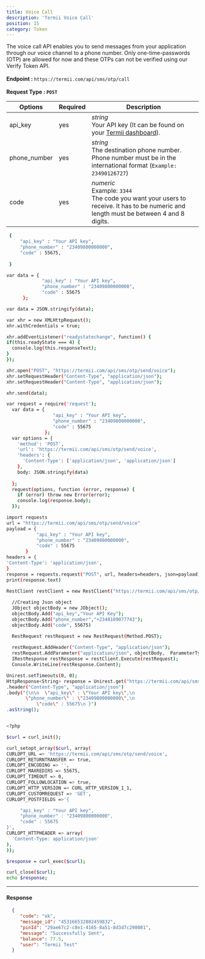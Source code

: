 ```yaml
---
title: Voice Call
description: 'Termii Voice Call'
position: 15
category: Token
---
```


The voice call API enables you to send messages from your application through our voice channel to a phone number. Only one-time-passwords (OTP) are allowed for now and these OTPs can not be verified using our Verify Token API.<br><br>
<b>Endpoint : </b>
`
https://termii.com/api/sms/otp/call
`<br><br> <b>Request Type : </b> **`POST`**


Options |Required| Description |
--- | --- | --- |
api_key |yes|*string*<br> Your API key (It can be found on your <a href="https://accounts.termii.com/#/" target="_blank" style="text-decoration:underline; cursor:pointer">Termii dashboard</a>). |
phone_number |yes |*string*<br> The destination phone number. Phone number must be in the international format (`Example: 23490126727`)|
code |yes|*numeric*<br> Example: `3344` <br> The code you want your users to receive. It has to be numeric and length must be between 4 and  8 digits.| 


<code-group>
   <code-block label="JSON" active>

  ```bash
   {
       "api_key" : "Your API key",
       "phone_number" : "23409800000000",
       "code" : 55675,
      
   }
  ```

  </code-block>
  <code-block label="JavaScript">

  ```bash
 var data = {
               "api_key" : "Your API key",
               "phone_number" : "23409800000000",
               "code" : 55675
        };

var data = JSON.stringify(data);

var xhr = new XMLHttpRequest();
xhr.withCredentials = true;

xhr.addEventListener("readystatechange", function() {
  if(this.readyState === 4) {
    console.log(this.responseText);
  }
});

xhr.open("POST", "https://termii.com/api/sms/otp/send/voice");
xhr.setRequestHeader("Content-Type", "application/json");
xhr.setRequestHeader("Content-Type", "application/json");

xhr.send(data);


  ```

  </code-block>
 <code-block label="NodeJs" >

  ```bash
 var request = require('request');
    var data = {
                   "api_key" : "Your API key",
                   "phone_number" : "23409800000000",
                   "code" : 55675
                };
    var options = {
      'method': 'POST',
      'url': 'https://termii.com/api/sms/otp/send/voice',
      'headers': {
        'Content-Type': ['application/json', 'application/json']
      },
      body: JSON.stringify(data)
    
    };
    request(options, function (error, response) { 
      if (error) throw new Error(error);
      console.log(response.body);
    });

  ```

  </code-block>
 <code-block label="Python" >

  ```bash
import requests
url = "https://termii.com/api/sms/otp/send/voice"
payload = {
             "api_key" : "Your API key",
             "phone_number" : "23409800000000",
             "code" : 55675
         }
headers = {
  'Content-Type': 'application/json',
}
response = requests.request("POST", url, headers=headers, json=payload)
print(response.text)

   ```
  </code-block>

<code-block label="C#" >

  ```bash
RestClient restClient = new RestClient("https://termii.com/api/sms/otp/send/voice");
    
    //Creating Json object
    JObject objectBody = new JObject();
    objectBody.Add("api_key","Your API Key");
    objectBody.Add("phone_number","+2348109077743");
    objectBody.Add("code", 55675)

    RestRequest restRequest = new RestRequest(Method.POST);
    
    restRequest.AddHeader("Content-Type", "application/json");
    restRequest.AddParameter("application/json", objectBody,  ParameterType.RequestBody);
    IRestResponse restResponse = restClient.Execute(restRequest);
    Console.WriteLine(restResponse.Content);  
  ```
  </code-block>
<code-block label="Java" >

  ```bash
 Unirest.setTimeouts(0, 0);
 HttpResponse<String> response = Unirest.get("https://termii.com/api/sms/otp/send/voice")
  .header("Content-Type", "application/json")
  .body("{\n\n  \"api_key\" : \"Your API key\",\n    
         \"phone_number\" : \"23409800000000\",\n   
             \"code\" : 55675\n }")
  .asString();



  ```
  </code-block>
<code-block label="PHP" >

  ```bash
<?php

$curl = curl_init();

curl_setopt_array($curl, array(
  CURLOPT_URL => 'https://termii.com/api/sms/otp/send/voice',
  CURLOPT_RETURNTRANSFER => true,
  CURLOPT_ENCODING => '',
  CURLOPT_MAXREDIRS => 55675,
  CURLOPT_TIMEOUT => 0,
  CURLOPT_FOLLOWLOCATION => true,
  CURLOPT_HTTP_VERSION => CURL_HTTP_VERSION_1_1,
  CURLOPT_CUSTOMREQUEST => 'GET',
  CURLOPT_POSTFIELDS =>'{

       "api_key" : "Your API key",
       "phone_number" : "23409800000000",
       "code" : 55675
}',
  CURLOPT_HTTPHEADER => array(
    'Content-Type: application/json'
  ),
));

$response = curl_exec($curl);

curl_close($curl);
echo $response;

  ```
  </code-block>
</code-group>


<hr />


#### Response

```JSON
  {
     "code": "ok",
     "message_id": "453166532802459832",
     "pinId": "29ae67c2-c8e1-4165-8a51-8d3d7c298081",
     "message": "Successfully Sent",
     "balance": 77.5,
     "user": "Termii Test"
  }
```
